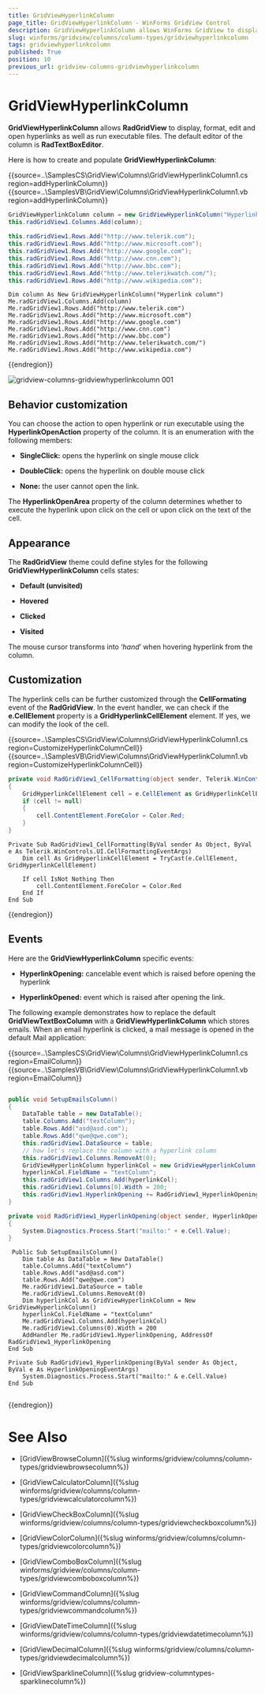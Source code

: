 ```yaml
---
title: GridViewHyperlinkColumn
page_title: GridViewHyperlinkColumn - WinForms GridView Control
description: GridViewHyperlinkColumn allows WinForms GridView to display, format, edit and open hyperlinks as well as run executable files.
slug: winforms/gridview/columns/column-types/gridviewhyperlinkcolumn
tags: gridviewhyperlinkcolumn
published: True
position: 10
previous_url: gridview-columns-gridviewhyperlinkcolumn
---
```


# GridViewHyperlinkColumn

__GridViewHyperlinkColumn__ allows __RadGridView__ to display, format, edit and open hyperlinks as well as run executable files. The default editor of the column is __RadTextBoxEditor__.

Here is how to create and populate __GridViewHyperlinkColumn__:

{{source=..\SamplesCS\GridView\Columns\GridViewHyperlinkColumn1.cs region=addHyperlinkColumn}} 
{{source=..\SamplesVB\GridView\Columns\GridViewHyperlinkColumn1.vb region=addHyperlinkColumn}} 

````C#
GridViewHyperlinkColumn column = new GridViewHyperlinkColumn("Hyperlink column");
this.radGridView1.Columns.Add(column);
            
this.radGridView1.Rows.Add("http://www.telerik.com");
this.radGridView1.Rows.Add("http://www.microsoft.com");
this.radGridView1.Rows.Add("http://www.google.com");
this.radGridView1.Rows.Add("http://www.cnn.com");
this.radGridView1.Rows.Add("http://www.bbc.com");
this.radGridView1.Rows.Add("http://www.telerikwatch.com/");
this.radGridView1.Rows.Add("http://www.wikipedia.com");

````
````VB.NET
Dim column As New GridViewHyperlinkColumn("Hyperlink column")
Me.radGridView1.Columns.Add(column)
Me.radGridView1.Rows.Add("http://www.telerik.com")
Me.radGridView1.Rows.Add("http://www.microsoft.com")
Me.radGridView1.Rows.Add("http://www.google.com")
Me.radGridView1.Rows.Add("http://www.cnn.com")
Me.radGridView1.Rows.Add("http://www.bbc.com")
Me.radGridView1.Rows.Add("http://www.telerikwatch.com/")
Me.radGridView1.Rows.Add("http://www.wikipedia.com")

````

{{endregion}} 

![gridview-columns-gridviewhyperlinkcolumn 001](images/gridview-columns-gridviewhyperlinkcolumn001.png)

## Behavior customization

You can choose the action to open hyperlink or run executable using the __HyperlinkOpenAction__ property of the column. It is an enumeration with the following members:

* __SingleClick:__ opens the hyperlink on single mouse click

* __DoubleClick:__ opens the hyperlink on double mouse click 

* __None:__ the user cannot open the link.

The __HyperlinkOpenArea__ property of the column determines whether to execute the hyperlink upon click on the cell or upon click on the text of the cell.
        

## Appearance

The __RadGridView__ theme could define styles for the following __GridViewHyperlinkColumn__ cells states:
        

* __Default (unvisited)__

* __Hovered__

* __Clicked__

* __Visited__

The mouse cursor transforms into ‘*hand*’ when hovering hyperlink from the column. 

## Customization

The hyperlink cells can be further customized through the **CellFormating** event of the **RadGridView**. In the event handler, we can check if the **e.CellElement** property is a **GridHyperlinkCellElement** element. If yes, we can modify the look of the cell.

{{source=..\SamplesCS\GridView\Columns\GridViewHyperlinkColumn1.cs region=CustomizeHyperlinkColumnCell}} 
{{source=..\SamplesVB\GridView\Columns\GridViewHyperlinkColumn1.vb region=CustomizeHyperlinkColumnCell}} 

````C#
private void RadGridView1_CellFormatting(object sender, Telerik.WinControls.UI.CellFormattingEventArgs e)
{
    GridHyperlinkCellElement cell = e.CellElement as GridHyperlinkCellElement; 
    if (cell != null)
    {
        cell.ContentElement.ForeColor = Color.Red;
    }
}

````
````VB.NET
Private Sub RadGridView1_CellFormatting(ByVal sender As Object, ByVal e As Telerik.WinControls.UI.CellFormattingEventArgs)
    Dim cell As GridHyperlinkCellElement = TryCast(e.CellElement, GridHyperlinkCellElement)

    If cell IsNot Nothing Then
        cell.ContentElement.ForeColor = Color.Red
    End If
End Sub

````

{{endregion}}


## Events

Here are the __GridViewHyperlinkColumn__ specific events:

* __HyperlinkOpening:__ cancelable event which is raised before opening the hyperlink

* __HyperlinkOpened:__ event which is raised after opening the link.

The following example demonstrates how to replace the default **GridViewTextBoxColumn** with a **GridViewHyperlinkColumn** which stores emails. When an email hyperlink is clicked, a mail message is opened in the default Mail application:

{{source=..\SamplesCS\GridView\Columns\GridViewHyperlinkColumn1.cs region=EmailColumn}} 
{{source=..\SamplesVB\GridView\Columns\GridViewHyperlinkColumn1.vb region=EmailColumn}} 

````C#

public void SetupEmailsColumn()
{
    DataTable table = new DataTable();
    table.Columns.Add("textColumn");
    table.Rows.Add("asd@asd.com");
    table.Rows.Add("qwe@qwe.com");
    this.radGridView1.DataSource = table;
    // how let's replace the column with a hyperlink column 
    this.radGridView1.Columns.RemoveAt(0);
    GridViewHyperlinkColumn hyperlinkCol = new GridViewHyperlinkColumn();
    hyperlinkCol.FieldName = "textColumn";
    this.radGridView1.Columns.Add(hyperlinkCol);
    this.radGridView1.Columns[0].Width = 200;
    this.radGridView1.HyperlinkOpening += RadGridView1_HyperlinkOpening;
}

private void RadGridView1_HyperlinkOpening(object sender, HyperlinkOpeningEventArgs e)
{
    System.Diagnostics.Process.Start("mailto:" + e.Cell.Value);
}


````
````VB.NET
 Public Sub SetupEmailsColumn()
    Dim table As DataTable = New DataTable()
    table.Columns.Add("textColumn")
    table.Rows.Add("asd@asd.com")
    table.Rows.Add("qwe@qwe.com")
    Me.radGridView1.DataSource = table
    Me.radGridView1.Columns.RemoveAt(0)
    Dim hyperlinkCol As GridViewHyperlinkColumn = New GridViewHyperlinkColumn()
    hyperlinkCol.FieldName = "textColumn"
    Me.radGridView1.Columns.Add(hyperlinkCol)
    Me.radGridView1.Columns(0).Width = 200
    AddHandler Me.radGridView1.HyperlinkOpening, AddressOf RadGridView1_HyperlinkOpening
End Sub

Private Sub RadGridView1_HyperlinkOpening(ByVal sender As Object, ByVal e As HyperlinkOpeningEventArgs)
    System.Diagnostics.Process.Start("mailto:" & e.Cell.Value)
End Sub


````

{{endregion}} 


# See Also

* [GridViewBrowseColumn]({%slug winforms/gridview/columns/column-types/gridviewbrowsecolumn%})

* [GridViewCalculatorColumn]({%slug winforms/gridview/columns/column-types/gridviewcalculatorcolumn%})

* [GridViewCheckBoxColumn]({%slug winforms/gridview/columns/column-types/gridviewcheckboxcolumn%})

* [GridViewColorColumn]({%slug winforms/gridview/columns/column-types/gridviewcolorcolumn%})

* [GridViewComboBoxColumn]({%slug winforms/gridview/columns/column-types/gridviewcomboboxcolumn%})

* [GridViewCommandColumn]({%slug winforms/gridview/columns/column-types/gridviewcommandcolumn%})

* [GridViewDateTimeColumn]({%slug winforms/gridview/columns/column-types/gridviewdatetimecolumn%})

* [GridViewDecimalColumn]({%slug winforms/gridview/columns/column-types/gridviewdecimalcolumn%})

* [GridViewSparklineColumn]({%slug gridview-columntypes-sparklinecolumn%})

